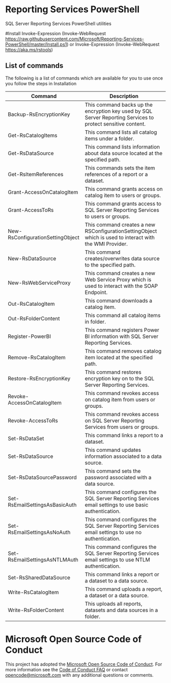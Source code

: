 # Reporting Services PowerShell
SQL Server Reporting Services PowerShell utilities 

#Install
Invoke-Expression (Invoke-WebRequest https://raw.githubusercontent.com/Microsoft/Reporting-Services-PowerShell/master/Install.ps1)
or 
Invoke-Expression (Invoke-WebRequest https://aka.ms/rstools)

## List of commands

The following is a list of commands which are available for you to use once you follow the steps in Installation

|Command|Description|
|-------|-----------|
|Backup-RsEncryptionKey|This command backs up the encryption key used by SQL Server Reporting Services to protect sensitive content.|
|Get-RsCatalogItems|This command lists all catalog items under a folder.|
|Get-RsDataSource|This command lists information about data source located at the specified path.|
|Get-RsItemReferences|This commands sets the item references of a report or a dataset.|
|Grant-AccessOnCatalogItem|This command grants access on catalog item to users or groups.|
|Grant-AccessToRs|This command grants access to SQL Server Reporting Services to users or groups.|
|New-RsConfigurationSettingObject|This command creates a new RSConfigurationSettingObject which is used to interact with the WMI Provider.|
|New-RsDataSource|This command creates/overwrites data source to the specified path.|
|New-RsWebServiceProxy|This command creates a new Web Service Proxy which is used to interact with the SOAP Endpoint.|
|Out-RsCatalogItem|This command downloads a catalog item.|
|Out-RsFolderContent|This command all catalog items in folder.|
|Register-PowerBI|This command registers Power BI information with SQL Server Reporting Services.|
|Remove-RsCatalogItem|This command removes catalog item located at the specified path.|
|Restore-RsEncryptionKey|This command restores encryption key on to the SQL Server Reporting Services.|
|Revoke-AccessOnCatalogItem|This command revokes access on catalog item from users or groups.|
|Revoke-AccessToRs|This command revokes access on SQL Server Reporting Services from users or groups.|
|Set-RsDataSet|This command links a report to  a dataset.|
|Set-RsDataSource|This command updates information associated to a data source.|
|Set-RsDataSourcePassword|This command sets the password associated with a data source.|
|Set-RsEmailSettingsAsBasicAuth|This command configures the SQL Server Reporting Services email settings to use basic authentication.|
|Set-RsEmailSettingsAsNoAuth|This command configures the SQL Server Reporting Services email settings to use no authentication.|
|Set-RsEmailSettingsAsNTLMAuth|This command configures the SQL Server Reporting Services email settings to use NTLM authentication.|
|Set-RsSharedDataSource|This command links a report or a dataset to a data source.|
|Write-RsCatalogItem|This command uploads a report, a dataset or a data source.|
|Write-RsFolderContent|This uploads all reports, datasets and data sources in a folder.|


# Microsoft Open Source Code of Conduct
This project has adopted the [Microsoft Open Source Code of
Conduct](https://opensource.microsoft.com/codeofconduct/).
For more information see the [Code of Conduct
FAQ](https://opensource.microsoft.com/codeofconduct/faq/) or
contact [opencode@microsoft.com](mailto:opencode@microsoft.com)
with any additional questions or comments.
